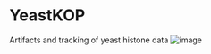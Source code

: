# YeastKOP
Artifacts and tracking of yeast histone data
![image](https://user-images.githubusercontent.com/85600465/194960920-0d7ef565-3041-4af5-a711-3f965588ab0a.png)
